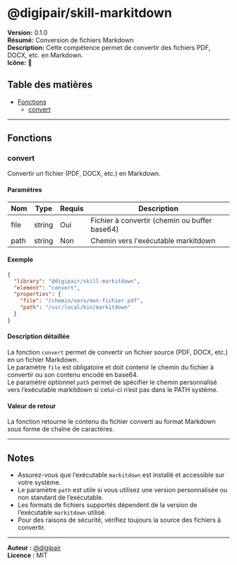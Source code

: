 # @digipair/skill-markitdown

**Version:** 0.1.0  
**Résumé:** Conversion de fichiers Markdown  
**Description:** Cette compétence permet de convertir des fichiers PDF, DOCX, etc. en Markdown.  
**Icône:** 📄

## Table des matières

- [Fonctions](#fonctions)
  - [convert](#convert)

---

## Fonctions

### convert

Convertir un fichier (PDF, DOCX, etc.) en Markdown.

#### Paramètres

| Nom    | Type   | Requis | Description                                 |
|--------|--------|--------|---------------------------------------------|
| file   | string | Oui    | Fichier à convertir (chemin ou buffer base64) |
| path   | string | Non    | Chemin vers l'exécutable markitdown         |

#### Exemple

```json
{
  "library": "@digipair/skill-markitdown",
  "element": "convert",
  "properties": {
    "file": "/chemin/vers/mon-fichier.pdf",
    "path": "/usr/local/bin/markitdown"
  }
}
```

#### Description détaillée

La fonction `convert` permet de convertir un fichier source (PDF, DOCX, etc.) en un fichier Markdown.  
Le paramètre `file` est obligatoire et doit contenir le chemin du fichier à convertir ou son contenu encodé en base64.  
Le paramètre optionnel `path` permet de spécifier le chemin personnalisé vers l’exécutable markitdown si celui-ci n’est pas dans le PATH système.

#### Valeur de retour

La fonction retourne le contenu du fichier converti au format Markdown sous forme de chaîne de caractères.

---

## Notes

- Assurez-vous que l’exécutable `markitdown` est installé et accessible sur votre système.
- Le paramètre `path` est utile si vous utilisez une version personnalisée ou non standard de l’exécutable.
- Les formats de fichiers supportés dépendent de la version de l’exécutable `markitdown` utilisé.
- Pour des raisons de sécurité, vérifiez toujours la source des fichiers à convertir.

---

**Auteur :** [@digipair](https://github.com/digipair)  
**Licence :** MIT